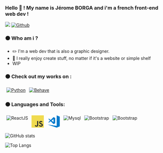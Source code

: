 ###  Hello 👋 ! My name is **Jérome BORGA** and i'm a french front-end web dev !


![](https://visitor-badge.laobi.icu/badge?page_id=.jeromeBor)
[![Github](https://img.shields.io/github/followers/jeromeBor?label=Follow&style=social)](https://github.com/jeromeBor)

### 🟠 Who am i ?

- ✏️ I'm a web dev that is also a graphic designer.
- 🔨 I really enjoy create stuff, no matter if it's a website or simple shelf
- WIP

 ### 🟠 Check out my works on :

<p align="left" >
 <a href="https://www.linkedin.com/in/jérome-borga-7a4973133" target="_blank" rel="noopener noreferrer"> <img src="https://www.svgrepo.com/show/138936/linkedin.svg" alt="Python" height="40" style="vertical-align:top; margin:4px"></a>
 <a href="https://www.behance.net/nuzzler"> <img src="https://cdn.worldvectorlogo.com/logos/behance-1.svg" alt="Behave" height="40" style="vertical-align:top; margin:4px"></a>
</p>

 ### 🟠 Languages and Tools:
<p align="left">
<img src="https://upload.wikimedia.org/wikipedia/commons/a/a7/React-icon.svg" alt="ReactJS" height="40" style="vertical-align:top; margin:4px">
<img src="https://raw.githubusercontent.com/github/explore/80688e429a7d4ef2fca1e82350fe8e3517d3494d/topics/javascript/javascript.png" alt="Javascript" height="40" style="vertical-align:top; margin:4px">
<img src="https://raw.githubusercontent.com/github/explore/80688e429a7d4ef2fca1e82350fe8e3517d3494d/topics/visual-studio-code/visual-studio-code.png" alt="VS Code" height="40" style="vertical-align:top; margin:4px">
 <img src="https://www.vectorlogo.zone/logos/mysql/mysql-ar21.svg" alt="Mysql" height="40" style="vertical-align:top; margin:4px">
  <img src="https://upload.wikimedia.org/wikipedia/commons/b/b2/Bootstrap_logo.svg" alt="Bootstrap" height="40" style="vertical-align:top; margin:4px">
 <img src="https://www.vectorlogo.zone/logos/npmjs/npmjs-ar21.svg" alt="Bootstrap" height="40" style="vertical-align:top; margin:4px">

</p>

![GitHub stats](https://github-readme-stats.vercel.app/api?username=jeromeBor&show_icons=true&theme=react)

![Top Langs](https://github-readme-stats.vercel.app/api/top-langs/?username=jeromeBor&theme=react)
